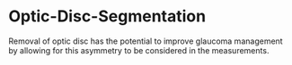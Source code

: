 # Optic-Disc-Segmentation
Removal of optic disc has the potential to improve glaucoma management by allowing for this asymmetry to be considered in the measurements.
